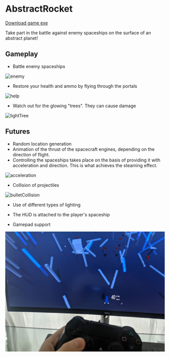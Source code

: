 # AbstractRocket
[Download game exe](https://mega.nz/folder/RSYnhCgY#sSpyq0q9t6hyRS8npMbAgA)

Take part in the battle against enemy spaceships on the surface of an abstract planet!

## Gameplay
* Battle enemy spaceships

![enemy](promo/enemy.png "Enemy")

* Restore your health and ammo by flying through the portals

![help](promo/help.png "Help")

* Watch out for the glowing "trees". They can cause damage

![lightTree](promo/lightTree.png "Light Tree")

## Futures
* Random location generation
* Animation of the thrust of the spacecraft engines, depending on the direction of flight.
* Controlling the spaceships takes place on the basis of providing it with acceleration and direction. This is what achieves the steaming effect.

![acceleration](promo/moveAcceleration.gif "Acceleration")

* Collision of projectiles

![bulletCollision](promo/bulletCollision.gif "BulletCollision")

* Use of different types of lighting

* The HUD is attached to the player's spaceship

* Gamepad support

![gamepad](promo/gamepad.jpg "Gamepad")
